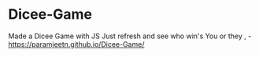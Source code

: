 # Dicee-Game
Made a Dicee Game with JS
Just refresh and see who win's You or they , - https://paramjeetn.github.io/Dicee-Game/
